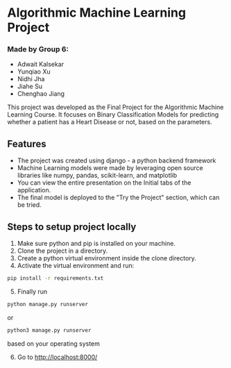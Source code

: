 # Algorithmic Machine Learning Project
### Made by Group 6:
* Adwait Kalsekar 
* Yunqiao Xu 
* Nidhi Jha
* Jiahe Su
* Chenghao Jiang

This project was developed as the Final Project for the Algorithmic Machine Learning Course.
It focuses on Binary Classification Models for predicting whether a patient has a Heart Disease or not, based on the parameters.

## Features

- The project was created using django - a python backend framework
- Machine Learning models were made by leveraging open source libraries like numpy, pandas, scikit-learn, and matplotlib
- You can view the entire presentation on the Initial tabs of the application.
- The final model is deployed to the "Try the Project" section, which can be tried.


## Steps to setup project locally

1. Make sure python and pip is installed on your machine.
2. Clone the project in a directory.
3. Create a python virtual environment inside the clone directory.
4. Activate the virtual environment and run:
```sh
pip install -r requirements.txt
```
5. Finally run 
```sh
python manage.py runserver
```
or
```sh
python3 manage.py runserver
```
based on your operating system

6. Go to [http://localhost:8000/](http://localhost:8000/)
